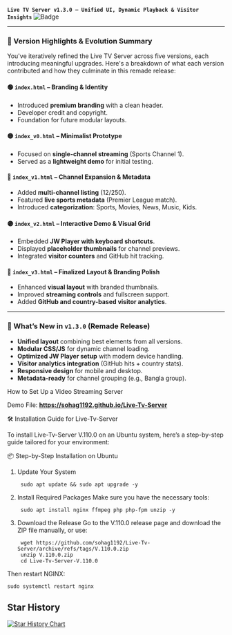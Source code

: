 
**`Live TV Server v1.3.0 – Unified UI, Dynamic Playback & Visitor Insights`**  ![Badge](https://hitscounter.dev/api/hit?url=https%3A%2F%2Fgithub.com%2Fsohag1192%2FLive-Tv-Server&label=&icon=github&color=%23198754&message=&style=flat-square&tz=UTC)

---

### 🔧 Version Highlights & Evolution Summary

You've iteratively refined the Live TV Server across five versions, each introducing meaningful upgrades. Here's a breakdown of what each version contributed and how they culminate in this remade release:

#### 🟢 `index.html` – Branding & Identity
- Introduced **premium branding** with a clean header.
- Developer credit and copyright.
- Foundation for future modular layouts.

#### 🟡 `index_v0.html` – Minimalist Prototype
- Focused on **single-channel streaming** (Sports Channel 1).
- Served as a **lightweight demo** for initial testing.

#### 🔵 `index_v1.html` – Channel Expansion & Metadata
- Added **multi-channel listing** (12/250).
- Featured **live sports metadata** (Premier League match).
- Introduced **categorization**: Sports, Movies, News, Music, Kids.

#### 🟣 `index_v2.html` – Interactive Demo & Visual Grid
- Embedded **JW Player with keyboard shortcuts**.
- Displayed **placeholder thumbnails** for channel previews.
- Integrated **visitor counters** and GitHub hit tracking.

#### 🔴 `index_v3.html` – Finalized Layout & Branding Polish
- Enhanced **visual layout** with branded thumbnails.
- Improved **streaming controls** and fullscreen support.
- Added **GitHub and country-based visitor analytics**.

---

### 🚀 What’s New in `v1.3.0` (Remade Release)
- **Unified layout** combining best elements from all versions.
- **Modular CSS/JS** for dynamic channel loading.
- **Optimized JW Player setup** with modern device handling.
- **Visitor analytics integration** (GitHub hits + country stats).
- **Responsive design** for mobile and desktop.
- **Metadata-ready** for channel grouping (e.g., Bangla group).



How to Set Up a Video Streaming Server  

Demo File: **https://sohag1192.github.io/Live-Tv-Server**


🛠️ Installation Guide for Live-Tv-Server

To install Live-Tv-Server V.110.0 on an Ubuntu system, here’s a step-by-step guide tailored for your environment:

📦 Step-by-Step Installation on Ubuntu
1. Update Your System


        sudo apt update && sudo apt upgrade -y


3. Install Required Packages
Make sure you have the necessary tools:

        sudo apt install nginx ffmpeg php php-fpm unzip -y


4. Download the Release
Go to the V.110.0 release page and download the ZIP file manually, or use:

        wget https://github.com/sohag1192/Live-Tv-Server/archive/refs/tags/V.110.0.zip
        unzip V.110.0.zip
        cd Live-Tv-Server-V.110.0

Then restart NGINX:

    sudo systemctl restart nginx




## Star History

[![Star History Chart](https://api.star-history.com/svg?repos=sohag1192/Live-Tv-Server&type=Date)](https://www.star-history.com/#sohag1192/Live-Tv-Server&Date)
